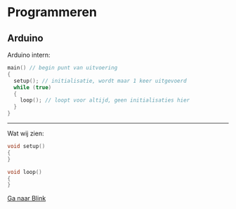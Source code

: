 # Programmeren

## Arduino

Arduino intern:

``` c
main() // begin punt van uitvoering
{
  setup(); // initialisatie, wordt maar 1 keer uitgevoerd
  while (true)
  {
    loop(); // loopt voor altijd, geen initialisaties hier
  }
}
```

---

Wat wij zien:

```c
void setup()
{
}

void loop()
{
}
```

[Ga naar Blink](Blink.md)
